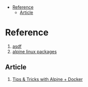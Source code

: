 - [Reference](#orgc5474c0)
  - [Article](#org07d5545)



<a id="orgc5474c0"></a>

# Reference

1.  [asdf](https://github.com/asdf-vm/asdf)
2.  [alpine linux packages](https://pkgs.alpinelinux.org/packages)


<a id="org07d5545"></a>

## Article

1.  [Tips & Tricks with Alpine + Docker](http://blog.zot24.com/tips-tricks-with-alpine-docker/)
